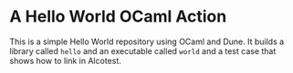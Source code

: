 # A Hello World OCaml Action

This is a simple Hello World repository using OCaml and Dune.  It builds a
library called `hello` and an executable called `world` and a test case that
shows how to link in Alcotest.

